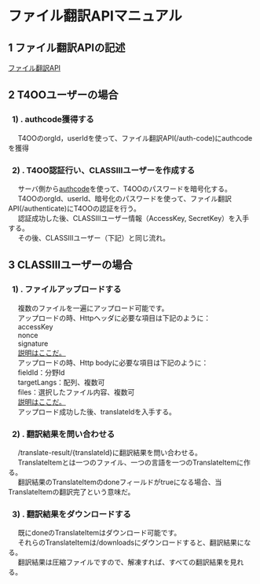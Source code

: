 # ファイル翻訳APIマニュアル

## 1 ファイル翻訳APIの記述
[ファイル翻訳API](https://app.swaggerhub.com/apis-docs/classiii/file-translate/1.0.0-oas3)
## 2 T4OOユーザーの場合
### <a name="authcode"></a>&nbsp;&nbsp;1) . authcode獲得する
&nbsp;&nbsp;&nbsp;&nbsp;
T4OOのorgId，userIdを使って、ファイル翻訳API(/auth-code)にauthcodeを獲得
### &nbsp;&nbsp;2) . T4OO認証行い、CLASSIIIユーザーを作成する
&nbsp;&nbsp;&nbsp;&nbsp;
サーバ側から[authcode](#authcode)を使って、T4OOのパスワードを暗号化する。<br/>
&nbsp;&nbsp;&nbsp;&nbsp;
T4OOのorgId、userId、暗号化のパスワードを使って、ファイル翻訳API(/authenticate)にT4OOの認証を行う。<br/>
&nbsp;&nbsp;&nbsp;&nbsp;
認証成功した後、CLASSIIIユーザー情報（AccessKey, SecretKey）を入手する。<br/>
&nbsp;&nbsp;&nbsp;&nbsp;
その後、CLASSIIIユーザー（下記）と同じ流れ。

## 3 CLASSIIIユーザーの場合
### &nbsp;&nbsp;1) . ファイルアップロードする
&nbsp;&nbsp;&nbsp;&nbsp;
複数のファイルを一遍にアップロード可能です。<br/>
&nbsp;&nbsp;&nbsp;&nbsp;
アップロードの時、Httpヘッダに必要な項目は下記のように：<br/>
&nbsp;&nbsp;&nbsp;&nbsp;
accessKey<br/>
&nbsp;&nbsp;&nbsp;&nbsp;
nonce<br/>
&nbsp;&nbsp;&nbsp;&nbsp;
signature<br/>
&nbsp;&nbsp;&nbsp;&nbsp;
[説明はここだ。](https://translate.classiii.io/doc/ja/authentication)<br/>
&nbsp;&nbsp;&nbsp;&nbsp;
アップロードの時、Http bodyに必要な項目は下記のように：<br/>
&nbsp;&nbsp;&nbsp;&nbsp;
fieldId：分野Id<br/>
&nbsp;&nbsp;&nbsp;&nbsp;
targetLangs：配列、複数可<br/>
&nbsp;&nbsp;&nbsp;&nbsp;
files：選択したファイル内容、複数可<br/>
&nbsp;&nbsp;&nbsp;&nbsp;
[説明はここだ。](https://app.swaggerhub.com/apis/classiii/file-translate/1.0.0-oas3#/file-translate/post_file_translate)<br/>
&nbsp;&nbsp;&nbsp;&nbsp;
アップロード成功した後、translateIdを入手する。<br/>
### &nbsp;&nbsp;2) . 翻訳結果を問い合わせる
&nbsp;&nbsp;&nbsp;&nbsp;
/translate-result/{translateId}に翻訳結果を問い合わせる。<br/>
&nbsp;&nbsp;&nbsp;&nbsp;
TranslateItemとは一つのファイル、一つの言語を一つのTranslateItemに作る。<br/>
&nbsp;&nbsp;&nbsp;&nbsp;
翻訳結果のTranslateItemのdoneフィールドがtrueになる場合、当TranslateItemの翻訳完了という意味だ。<br/>

### &nbsp;&nbsp;3) . 翻訳結果をダウンロードする
&nbsp;&nbsp;&nbsp;&nbsp;
既にdoneのTranslateItemはダウンロード可能です。<br/>
&nbsp;&nbsp;&nbsp;&nbsp;
それらのTranslateItemは/downloadsにダウンロードすると、翻訳結果になる。<br/>
&nbsp;&nbsp;&nbsp;&nbsp;
翻訳結果は圧縮ファイルですので、解凍すれば、すべての翻訳結果を見れる。<br/>
